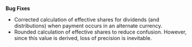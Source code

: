 **Bug Fixes**

* Corrected calculation of effective shares for dividends (and distributions) when payment occurs in an alternate currency.
* Rounded calculation of effective shares to reduce confusion. However, since this value is derived, loss of precision is inevitable.